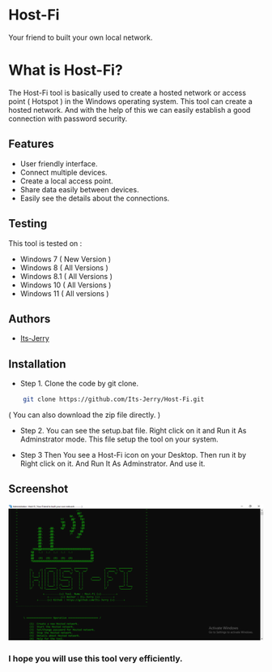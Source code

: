 

# Host-Fi 

Your friend to built your own local network.

# What is Host-Fi? 

The Host-Fi tool is basically used to create a hosted network or access point ( Hotspot ) in the Windows operating system. This tool can create a hosted network. And with the help of this we can easily establish a good connection with password security. 

## Features

 - User friendly interface.
 - Connect multiple devices.
 - Create a local access point.
 - Share data easily between devices.
 - Easily see the details about the connections.

## Testing 

This tool is tested on :

- Windows 7 ( New Version )
- Windows 8 ( All Versions )
- Windows 8.1 ( All Versions )
- Windows 10 ( All Versions )
- Windows 11 ( All versions )


## Authors

- [Its-Jerry](https://github.com/Its-Jerry)


## Installation

- Step 1. Clone the code by git clone. 

```bash  
    git clone https://github.com/Its-Jerry/Host-Fi.git 
```
( You can also download the zip file directly. )

- Step 2. You can see the setup.bat file. Right click
        on it and Run it As Adminstrator mode. This 
        file setup the tool on your system.

- Step 3 Then You see a Host-Fi icon on your Desktop. 
         Then run it by Right click on it. 
         And Run It As Adminstrator. And use it. 
    
## Screenshot
![Alt text](Help/Screenshot/demo.PNG)

###    I hope you will use this tool very efficiently.
